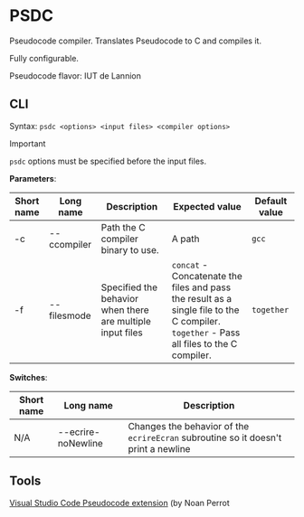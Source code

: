 # PSDC

Pseudocode compiler.
Translates Pseudocode to C and compiles it.

Fully configurable.

Pseudocode flavor: IUT de Lannion

## CLI

Syntax: `psdc <options> <input files> <compiler options>`

> [!IMPORTANT]
> `psdc` options must be specified before the input files.

**Parameters**:

Short name | Long name | Description | Expected value | Default value
-|-|-|-|-
-c | --ccompiler | Path the C compiler binary to use. | A path | `gcc`
-f | --filesmode | Specified the behavior when there are multiple input files  | `concat` - Concatenate the files and pass the result as a single file to the C compiler.<br>`together` - Pass all files to the C compiler. | `together`

**Switches**:

Short name | Long name | Description
-|-|-
N/A | --ecrire-noNewline | Changes the behavior of the ``ecrireEcran`` subroutine so it doesn't print a newline | switch parameter

## Tools

[Visual Studio Code Pseudocode extension](https://marketplace.visualstudio.com/items?itemName=NoanPerrot.pseudocode) (by Noan Perrot
